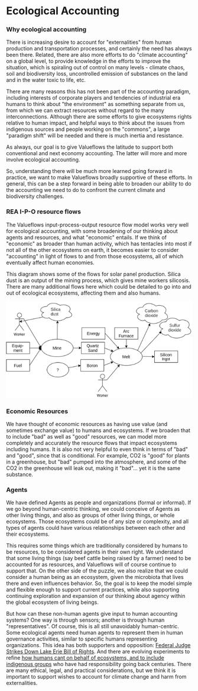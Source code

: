 # Ecological Accounting

### Why ecological accounting

There is increasing desire to account for "externalities" from human production and transportation processes, and certainly the need has always been there. Related, there are also more efforts to do "climate accounting" on a global level, to provide knowledge in the efforts to improve the situation, which is spiraling out of control on many levels - climate chaos, soil and biodiversity loss, uncontrolled emission of substances on the land and in the water toxic to life, etc.

There are many reasons this has not been part of the accounting paradigm, including interests of corporate players and tendencies of industrial era humans to think about "the environment" as something separate from us, from which we can extract resources without regard to the many interconnections.  Although there are some efforts to give ecosystems rights relative to human impact, and helpful ways to think about the issues from indigenous sources and people working on the "commons", a large "paradigm shift" will be needed and there is much inertia and resistance.

As always, our goal is to give Valueflows the latitude to support both conventional and next economy accounting.  The latter will more and more involve ecological accounting.

So, understanding there will be much more learned going forward in practice, we want to make Valueflows broadly supportive of these efforts.  In general, this can be a step forward in being able to broaden our ability to do the accounting we need to do to confront the current climate and biodiversity challenges.

### REA I-P-O resource flows

The Valueflows input-process-output resource flow model works very well for ecological accounting, with some broadening of our thinking about agents and resources, and what "economic" entails.  If we think of "economic" as broader than human activity, which has tentacles into most if not all of the other ecosystems on earth, it becomes easier to consider "accounting" in light of flows to and from those ecosystems, all of which eventually affect human economies.

This diagram shows some of the flows for solar panel production.  Silica dust is an output of the mining process, which gives mine workers silicosis.  There are many additional flows here which could be detailed to go into and out of ecological ecosystems, affecting them and also humans.

![solar panel production](../assets/SolarPanelProduction.png)

### Economic Resources

We have thought of economic resources as having use value (and sometimes exchange value) to humans and ecosystems.  If we broaden that to include "bad" as well as "good" resources, we can model more completely and accurately the resource flows that impact ecosystems including humans.  It is also not very helpful to even think in terms of "bad" and "good", since that is conditional.  For example, CO2 is "good" for plants in a greenhouse, but "bad" pumped into the atmosphere, and some of the CO2 in the greenhouse will leak out, making it "bad"... yet it is the same substance.

### Agents

We have defined Agents as people and organizations (formal or informal).  If we go beyond human-centric thinking, we could conceive of Agents as other living things, and also as groups of other living things, or whole ecosystems.  Those ecosystems could be of any size or complexity, and all types of agents could have various relationships between each other and their ecosystems.

This requires some things which are traditionally considered by humans to be resources, to be considered agents in their own right.  We understand that some living things (say beef cattle being raised by a farmer) need to be accounted for as resources, and Valueflows will of course continue to support that.  On the other side of the puzzle, we also realize that we could consider a human being as an ecosystem, given the microbiota that lives there and even influences behavior.  So, the goal is to keep the model simple and flexible enough to support current practices, while also supporting continuing exploration and expansion of our thinking about agency within the global ecosystem of living beings.

But how can these non-human agents give input to human accounting systems?  One way is through sensors; another is through human "representatives".  Of course, this is all still unavoidably human-centric.  Some ecological agents need human agents to represent them in human governance activities, similar to specific humans representing organizations. This idea has both supporters and opposition: [Federal Judge Strikes Down Lake Erie Bill of Rights](https://aldf.org/article/federal-judge-strikes-down-lake-erie-bill-of-rights/). And there are evolving experiments to refine [how humans cant on behalf of ecosystems, and to include indigenous groups](https://theconversation.com/new-law-finally-gives-voice-to-the-yarra-rivers-traditional-owners-83307) who have had responsibility going back centuries. There are many ethical, legal, and practical considerations, but we think it is important to support wishes to account for climate change and harm from externalities.

